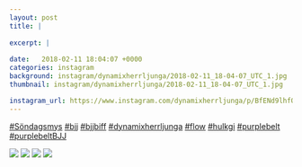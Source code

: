 ```yaml
---
layout: post
title: |
  
excerpt: |
         
date:   2018-02-11 18:04:07 +0000
categories: instagram
background: instagram/dynamixherrljunga/2018-02-11_18-04-07_UTC_1.jpg
thumbnail: instagram/dynamixherrljunga/2018-02-11_18-04-07_UTC_1.jpg

instagram_url: https://www.instagram.com/dynamixherrljunga/p/BfENd9lhfOr
---
```

[#Söndagsmys](https://www.instagram.com/explore/tags/Söndagsmys/) [#bjj](https://www.instagram.com/explore/tags/bjj/) [#bjjbiff](https://www.instagram.com/explore/tags/bjjbiff/) [#dynamixherrljunga](https://www.instagram.com/explore/tags/dynamixherrljunga/) [#flow](https://www.instagram.com/explore/tags/flow/) [#hulkgi](https://www.instagram.com/explore/tags/hulkgi/) [#purplebelt](https://www.instagram.com/explore/tags/purplebelt/) [#purplebeltBJJ](https://www.instagram.com/explore/tags/purplebeltBJJ/)



<img src='{{ site.baseurl }}/instagram/dynamixherrljunga/2018-02-11_18-04-07_UTC_1.jpg' class='img-fluid' />


<img src='{{ site.baseurl }}/instagram/dynamixherrljunga/2018-02-11_18-04-07_UTC_2.jpg' class='img-fluid' />


<img src='{{ site.baseurl }}/instagram/dynamixherrljunga/2018-02-11_18-04-07_UTC_3.jpg' class='img-fluid' />


<img src='{{ site.baseurl }}/instagram/dynamixherrljunga/2018-02-11_18-04-07_UTC_4.jpg' class='img-fluid' />
